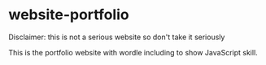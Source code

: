 # website-portfolio
Disclaimer: this is not a serious website so don't take it seriously

This is the portfolio website with wordle including to show JavaScript skill.
